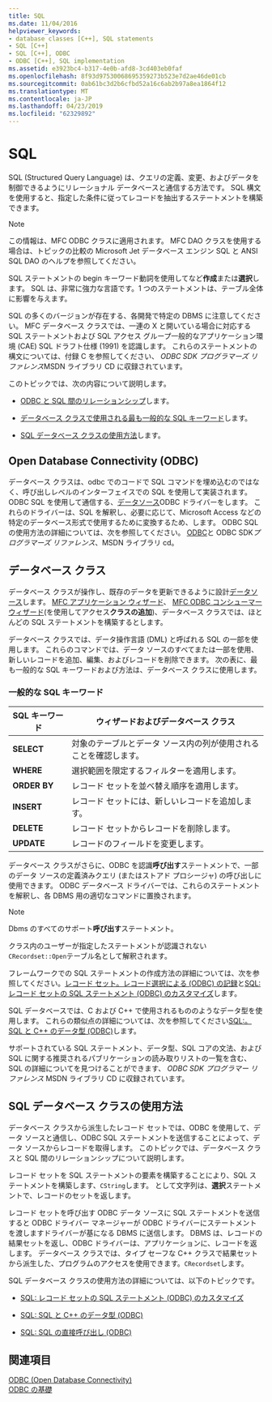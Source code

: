 ```yaml
---
title: SQL
ms.date: 11/04/2016
helpviewer_keywords:
- database classes [C++], SQL statements
- SQL [C++]
- SQL [C++], ODBC
- ODBC [C++], SQL implementation
ms.assetid: e3923bc4-b317-4e0b-afd8-3cd403eb0faf
ms.openlocfilehash: 8f93d97530068695359273b523e7d2ae46de01cb
ms.sourcegitcommit: 0ab61bc3d2b6cfbd52a16c6ab2b97a8ea1864f12
ms.translationtype: MT
ms.contentlocale: ja-JP
ms.lasthandoff: 04/23/2019
ms.locfileid: "62329892"
---
```

# <a name="sql"></a>SQL

SQL (Structured Query Language) は、クエリの定義、変更、およびデータを制御できるようにリレーショナル データベースと通信する方法です。 SQL 構文を使用すると、指定した条件に従ってレコードを抽出するステートメントを構築できます。

> [!NOTE]
>  この情報は、MFC ODBC クラスに適用されます。 MFC DAO クラスを使用する場合は、トピックの比較の Microsoft Jet データベース エンジン SQL と ANSI SQL DAO のヘルプを参照してください。

SQL ステートメントの begin キーワード動詞を使用してなど**作成**または**選択**します。 SQL は、非常に強力な言語です。1 つのステートメントは、テーブル全体に影響を与えます。

SQL の多くのバージョンが存在する、各開発で特定の DBMS に注意してください。 MFC データベース クラスでは、一連の X と開いている場合に対応する SQL ステートメントおよび SQL アクセス グループ一般的なアプリケーション環境 (CAE) SQL ドラフト仕様 (1991) を認識します。 これらのステートメントの構文については、付録 C を参照してください、 *ODBC SDK* *プログラマーズ リファレンス*MSDN ライブラリ CD に収録されています。

このトピックでは、次の内容について説明します。

- [ODBC と SQL 間のリレーションシップ](#_core_open_database_connectivity_.28.odbc.29)します。

- [データベース クラスで使用される最も一般的な SQL キーワード](#_core_the_database_classes)します。

- [SQL データベース クラスの使用方法](#_core_how_the_database_classes_use_sql)します。

##  <a name="_core_open_database_connectivity_.28.odbc.29"></a> Open Database Connectivity (ODBC)

データベース クラスは、odbc でのコードで SQL コマンドを埋め込むのではなく、呼び出しレベルのインターフェイスでの SQL を使用して実装されます。 ODBC SQL を使用して通信する、[データソース](../../data/odbc/data-source-odbc.md)ODBC ドライバーをします。 これらのドライバーは、SQL を解釈し、必要に応じて、Microsoft Access などの特定のデータベース形式で使用するために変換するため、します。 ODBC SQL の使用方法の詳細については、次を参照してください。 [ODBC](../../data/odbc/odbc-basics.md)と ODBC SDK*プログラマーズ リファレンス*、MSDN ライブラリ cd。

##  <a name="_core_the_database_classes"></a> データベース クラス

データベース クラスが操作し、既存のデータを更新できるように設計[データソース](../../data/odbc/data-source-odbc.md)します。 [MFC アプリケーション ウィザード](../../mfc/reference/database-support-mfc-application-wizard.md)、 [MFC ODBC コンシューマー ウィザード](../../mfc/reference/adding-an-mfc-odbc-consumer.md)(を使用してアクセス**クラスの追加**)、データベース クラスでは、ほとんどの SQL ステートメントを構築するとします。

データベース クラスでは、データ操作言語 (DML) と呼ばれる SQL の一部を使用します。 これらのコマンドでは、データ ソースのすべてまたは一部を使用、新しいレコードを追加、編集、およびレコードを削除できます。 次の表に、最も一般的な SQL キーワードおよび方法は、データベース クラスに使用します。

### <a name="some-common-sql-keywords"></a>一般的な SQL キーワード

|SQL キーワード|ウィザードおよびデータベース クラス|
|-----------------|---------------------------------------------|
|**SELECT**|対象のテーブルとデータ ソース内の列が使用されることを確認します。|
|**WHERE**|選択範囲を限定するフィルターを適用します。|
|**ORDER BY**|レコード セットを並べ替え順序を適用します。|
|**INSERT**|レコード セットには、新しいレコードを追加します。|
|**DELETE**|レコード セットからレコードを削除します。|
|**UPDATE**|レコードのフィールドを変更します。|

データベース クラスがさらに、ODBC を認識**呼び出す**ステートメントで、一部のデータ ソースの定義済みクエリ (またはストアド プロシージャ) の呼び出しに使用できます。 ODBC データベース ドライバーでは、これらのステートメントを解釈し、各 DBMS 用の適切なコマンドに置換されます。

> [!NOTE]
>  Dbms のすべてのサポート**呼び出す**ステートメント。

クラス内のユーザーが指定したステートメントが認識されない`CRecordset::Open`テーブル名として解釈されます。

フレームワークでの SQL ステートメントの作成方法の詳細については、次を参照してください。[レコード セット。レコード選択による (ODBC) の記録](../../data/odbc/recordset-how-recordsets-select-records-odbc.md)と[SQL:レコード セットの SQL ステートメント (ODBC) のカスタマイズ](../../data/odbc/sql-customizing-your-recordsets-sql-statement-odbc.md)します。

SQL データベースでは、C および C++ で使用されるもののようなデータ型を使用します。 これらの類似点の詳細については、次を参照してください[SQL:。SQL と C++ のデータ型 (ODBC)](../../data/odbc/sql-sql-and-cpp-data-types-odbc.md)します。

サポートされている SQL ステートメント、データ型、SQL コアの文法、および SQL に関する推奨されるパブリケーションの読み取りリストの一覧を含む、SQL の詳細についてを見つけることができます、 *ODBC SDK* *プログラマー リファレンス* MSDN ライブラリ CD に収録されています。

##  <a name="_core_how_the_database_classes_use_sql"></a> SQL データベース クラスの使用方法

データベース クラスから派生したレコード セットでは、ODBC を使用して、データ ソースと通信し、ODBC SQL ステートメントを送信することによって、データ ソースからレコードを取得します。 このトピックでは、データベース クラスと SQL 間のリレーションシップについて説明します。

レコード セットを SQL ステートメントの要素を構築することにより、SQL ステートメントを構築します、`CString`します。 として文字列は、**選択**ステートメントで、レコードのセットを返します。

レコード セットを呼び出す ODBC データ ソースに SQL ステートメントを送信すると ODBC ドライバー マネージャーが ODBC ドライバーにステートメントを渡しますドライバーが基になる DBMS に送信します。 DBMS は、レコードの結果セットを返し、ODBC ドライバーは、アプリケーションに、レコードを返します。 データベース クラスでは、タイプ セーフな C++ クラスで結果セットから派生した、プログラムのアクセスを使用できます。`CRecordset`します。

SQL データベース クラスの使用方法の詳細については、以下のトピックです。

- [SQL: レコード セットの SQL ステートメント (ODBC) のカスタマイズ](../../data/odbc/sql-customizing-your-recordsets-sql-statement-odbc.md)

- [SQL: SQL と C++ のデータ型 (ODBC)](../../data/odbc/sql-sql-and-cpp-data-types-odbc.md)

- [SQL: SQL の直接呼び出し (ODBC)](../../data/odbc/sql-making-direct-sql-calls-odbc.md)

## <a name="see-also"></a>関連項目

[ODBC (Open Database Connectivity)](../../data/odbc/open-database-connectivity-odbc.md)<br/>
[ODBC の基礎](../../data/odbc/odbc-basics.md)